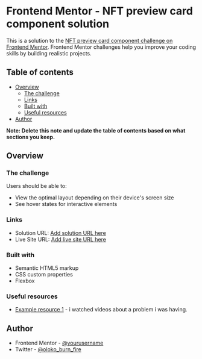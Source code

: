 # Frontend Mentor - NFT preview card component solution

This is a solution to the [NFT preview card component challenge on Frontend Mentor](https://www.frontendmentor.io/challenges/nft-preview-card-component-SbdUL_w0U). Frontend Mentor challenges help you improve your coding skills by building realistic projects. 

## Table of contents

- [Overview](#overview)
  - [The challenge](#the-challenge)
  - [Links](#links)
  - [Built with](#built-with)
  - [Useful resources](#useful-resources)
- [Author](#author)

**Note: Delete this note and update the table of contents based on what sections you keep.**

## Overview

### The challenge

Users should be able to:

- View the optimal layout depending on their device's screen size
- See hover states for interactive elements


### Links

- Solution URL: [Add solution URL here](https://github.com/Olokoburnfire/NFT-preview-card.git)
- Live Site URL: [Add live site URL here](https://olokoburnfire.github.io/NFT-preview-card/)


### Built with

- Semantic HTML5 markup
- CSS custom properties
- Flexbox


### Useful resources

- [Example resource 1](https://youtube.com) - i watched videos about a problem i was having. 

## Author

- Frontend Mentor - [@yourusername](https://www.frontendmentor.io/profile/yourusername)
- Twitter - [@oloko_burn_fire](https://www.twitter.com/oloko_burn_fire)
